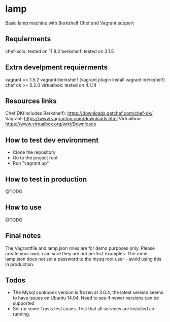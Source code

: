 lamp
====

Basic lamp machine with Berkshelf Chef and Vagrant support


Requierments
------------
chef-solo: tested on 11.8.2
berkshelf: tested on 3.1.5

Extra develpment requierments
-----------------------------
vagrant >= 1.5.2
vagrant-berkshelf (vagrant plugin install vagrant-berkshelf)
chef dk >= 0.2.0
virtualbox: tested on 4.1.14
 

Resources links
---------------
Chef DK(includes Berkshelf): https://downloads.getchef.com/chef-dk/
Vagrant: https://www.vagrantup.com/downloads.html
Virtualbox: https://www.virtualbox.org/wiki/Downloads


How to test dev environment
---------------------------
- Clone the repository
- Go to the project root
- Run "vagrant up"

How to test in production
-------------------------
@TODO

How to use
----------
@TODO

Final notes
-----------
The Vagrantfile and lamp.json roles are for demo purposes only. 
Please create your own, i am sure they are not perfect examples.
The rome lamp.json does not set a password to the mysq root user - avoid using this in production.

Todos
------
- The Mysql cookbook version is frozen at 3.0.4, the latest version seems to have issues on Ubuntu 14.04. Need to see if newer versions can be supported
- Set up some Travis test cases. Test that all services are installed an running.
